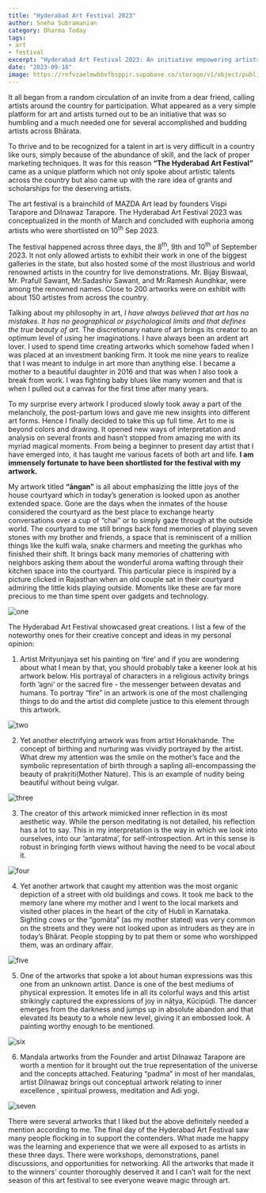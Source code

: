 ```yaml
---
title: "Hyderabad Art Festival 2023" 
author: Sneha Subramanian
category: Dharma Today
tags: 
- art 
- festival
excerpt: "Hyderabad Art Festival 2023: An initiative empowering artists across Bhārata, featuring diverse artworks and creative expressions, showcasing the enduring power of art in our cultural fabric."
date: "2023-09-18"
image: https://rnfvzaelmwbbvfbsppir.supabase.co/storage/v1/object/public/brhatwebsite/05dhiti/hyderabadartfestival/hyderabadartfestivalcover.png
---
```


It all began from a random circulation of an invite from a dear friend, calling artists around the country for participation. What appeared as a very simple platform for art and artists turned out to be an initiative that was so humbling and a much needed one for several accomplished and budding artists across Bhārata.

To thrive and to be recognized for a talent in art is very difficult in a country like ours, simply because of the abundance of skill, and the lack of proper marketing techniques. It was for this reason **“The Hyderabad Art Festival”** came as a unique platform which not only spoke about artistic talents across the country but also came up with the rare idea of grants and scholarships for the deserving artists. 

The art festival is a brainchild of MAZDA Art lead by founders Vispi Tarapore and Dilnawaz Tarapore. The Hyderabad Art Festival 2023 was conceptualized in the month of March and concluded with euphoria among artists who were shortlisted on 10<sup class="nonce">th</sup> Sep 2023.

The festival happened across three days, the 8<sup class="nonce">th</sup>, 9th and 10<sup class="nonce">th</sup> of September 2023. It not only allowed artists to exhibit their work in one of the biggest galleries in the state, but also hosted some of the most illustrious and world renowned artists in the country for live demonstrations.  Mr. Bijay Biswaal, Mr. Prafull Sawant, Mr.Sadashiv Sawant, and Mr.Ramesh Aundhkar, were among the renowned names. Close to 200 artworks were on exhibit with about 150 artistes from across the country.

Talking about my philosophy in art, _I have always believed that art has no mistakes. It has no geographical or psychological limits and that defines the true beauty of art._ The discretionary nature of art brings its creator to an optimum level of using her imaginations. I have always been an ardent art lover. I used to spend time creating artworks which somehow faded when I was placed at an investment banking firm. It took me nine years to realize that I was meant to indulge in art more than anything else. I became a mother to a beautiful daughter in 2016 and that was when I also took a break from work. I was fighting baby blues like many women and that is when I pulled out a canvas for the first time after many years. 

To my surprise every artwork I produced slowly took away a part of the melancholy, the post-partum lows and gave me new insights into different art forms.  Hence I finally decided to take this up full time. Art to me is beyond colors and drawing. It opened new ways of interpretation and analysis on several fronts and hasn’t stopped from amazing me with its myriad magical moments. From being a beginner to present day artist that I have emerged into, it has taught me various facets of both art and life. **I am immensely fortunate to have been shortlisted for the festival with my artwork.**

My artwork titled **“āngan”** is all about emphasizing the little joys of the house courtyard which in today’s generation is looked upon as another extended space. Gone are the days when the inmates of the house considered the courtyard as the best place to exchange hearty conversations over a cup of “chai” or to simply gaze through at the outside world. The courtyard to me still brings back fond memories of playing seven stones with my brother and friends, a space that is reminiscent of a million things like the kulfi wala, snake charmers and meeting the gurkhas who finished their shift. It brings back many memories of chattering with neighbors asking them about the wonderful aroma wafting through their kitchen space into the courtyard. This particular piece is inspired by a picture clicked in Rajasthan when an old couple sat in their courtyard admiring the little kids playing outside. Moments like these are far more precious to me than time spent over gadgets and technology.

<img class="imageclass" src="https://rnfvzaelmwbbvfbsppir.supabase.co/storage/v1/object/public/brhatwebsite/05dhiti/hyderabadartfestival/hyderabadartfestival1.webp" alt="one"/>

The Hyderabad Art Festival showcased great creations. I list a few of the noteworthy ones for their creative concept and ideas in my personal opinion: 

1. Artist Mrityunjaya set his painting on ‘fire’ and if you are wondering about what I mean by that, you should probably take a keener look at his artwork below. His portrayal of characters in a religious activity brings forth ’agni’ or the sacred fire -  the messenger between devatas and humans. To portray “fire” in an artwork is one of the most challenging things to do and the artist did complete justice to this element through this artwork.

<img class="imageclass2" src="https://rnfvzaelmwbbvfbsppir.supabase.co/storage/v1/object/public/brhatwebsite/05dhiti/hyderabadartfestival/hyderabadartfestival2.webp" alt="two"/>

2.  Yet another electrifying artwork was from artist Honakhande. The concept of birthing and nurturing was vividly portrayed by the artist. What drew my attention was the smile on the mother’s face and the symbolic representation of birth through a sapling all-encompassing the beauty of prakṛiti(Mother Nature). This is an example of nudity being beautiful without being vulgar. 

<img class="imageclass2" src="https://rnfvzaelmwbbvfbsppir.supabase.co/storage/v1/object/public/brhatwebsite/05dhiti/hyderabadartfestival/hyderabadartfestival3.webp" alt="three"/>

3. The creator of this artwork mimicked inner reflection in its most aesthetic way. While the person meditating is not detailed, his reflection has a lot to say. This in my interpretation is the way in which we look into ourselves, into our  ‘antaratma’,  for self-introspection. Art in this sense is robust in bringing forth views without having the need to be vocal about it.

<img class="imageclass2" src="https://rnfvzaelmwbbvfbsppir.supabase.co/storage/v1/object/public/brhatwebsite/05dhiti/hyderabadartfestival/hyderabadartfestival4.webp" alt="four"/>

4. Yet another artwork that caught my attention was the most organic depiction of a street with old buildings and cows. It took me back to the memory lane where my mother and I went to the local markets and visited other places in the heart of the city of Hubli in Karnataka. Sighting cows or the “gomāta” (as my mother stated) was very common on the streets and they were not looked upon as intruders as they are in today’s Bhārat. People stopping by to pat them or some who worshipped them, was an ordinary affair.

<img class="imageclass2" src="https://rnfvzaelmwbbvfbsppir.supabase.co/storage/v1/object/public/brhatwebsite/05dhiti/hyderabadartfestival/hyderabadartfestival5.webp" alt="five"/>

5. One of the artworks that spoke a lot about human expressions was this one from an unknown artist. Dance is one of the best mediums of physical expression. It emotes life in all its colorful ways and this artist strikingly captured the expressions of joy in nāṭya, Kūcipūḍi. The dancer emerges from the darkness and jumps up in absolute abandon and that elevated its beauty to a whole new level, giving it an embossed look. A painting worthy enough to be mentioned.
    
<img class="imageclass2" src="https://rnfvzaelmwbbvfbsppir.supabase.co/storage/v1/object/public/brhatwebsite/05dhiti/hyderabadartfestival/hyderabadartfestival6.webp" alt="six"/>

6. Manḍala artworks from the Founder and artist Dilnawaz Tarapore are worth a mention for it brought out the true representation of the universe and the concepts attached. Featuring “padma” in most of her mandalas, artist Dilnawaz brings out conceptual artwork relating to inner excellence , spiritual prowess, meditation and Adi yogi.

<img class="imageclass2" src="https://rnfvzaelmwbbvfbsppir.supabase.co/storage/v1/object/public/brhatwebsite/05dhiti/hyderabadartfestival/hyderabadartfestival7.webp" alt="seven"/>

There were several artworks that I liked but the above definitely needed a mention according to me. The final day of the Hyderabad Art Festival saw many people flocking in to support the contenders. What made me happy was the learning and experience that we were all exposed to as artists in these three days. There were workshops, demonstrations, panel discussions, and opportunities for networking. All the artworks that made it to the winners' counter thoroughly deserved it and I can’t wait for the next season of this art festival to see everyone weave magic through art.

<style lang="sass">

.imageclass
	object-fit: contain
	weight: 200px
	height: 400px

</style>
